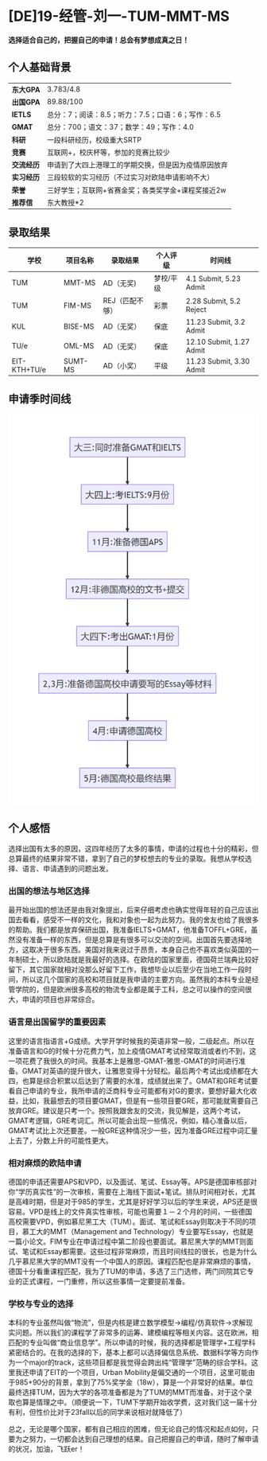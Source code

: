 # [DE]19-经管-刘一-TUM-MMT-MS

**选择适合自己的，把握自己的申请！总会有梦想成真之日！**

## **个人基础背景**

|  |  |
| --- | --- |
| **东大GPA** | 3.783/4.8 |
| **出国GPA** | 89.88/100 |
| **IETLS** | 总分：7；阅读：8.5；听力：7.5；口语：6；写作：6.5 |
| **GMAT** | 总分：700；语文：37；数学：49；写作：4.0 |
| **科研** | 一段科研经历，校级重大SRTP |
| **竞赛** | 互联网+，校庆杯等，参加的竞赛比较少 |
| **交流经历** | 申请到了大四上港理工的学期交换，但是因为疫情原因放弃 |
| **实习经历** | 三段较软的实习经历（不过实习对欧陆申请影响不大） |
| **荣誉** | 三好学生；互联网+省赛金奖；各类奖学金+课程奖接近2w |
| **推荐信** | 东大教授*2 |

## **录取结果**

| 学校 | 项目名称 | 录取结果 | 个人评级 | 时间线 |
| --- | --- | --- | --- | --- |
| TUM | MMT-MS | AD（无奖) | 梦校/平级 | 4.1 Submit, 5.23 Admit |
| TUM | FIM-MS | REJ（匹配不够） | 彩票 | 2.28 Submit, 5.2 Reject |
| KUL | BISE-MS | AD（无奖） | 保底 | 11.23 Submit, 3.2 Admit |
| TU/e | OML-MS | AD（无奖） | 保底 | 12.10 Submit, 1.27 Admit |
| EIT-KTH+TU/e | SUMT-MS | AD（小奖） | 平级 | 11.23 Submit, 3.30 Admit |

## **申请季时间线**

![申请季时间线](images/[DE]19-经管-刘一-TUM-MMT-MS_flowchart.png)

## **个人感悟**

选择出国有太多的原因，这四年经历了太多的事情，申请的过程也十分的精彩，但总算最终的结果非常不错，拿到了自己的梦校想去的专业的录取。我想从学校选择、语言、申请遇到的问题出发。

### 出国的想法与地区选择

最开始出国的想法还是由我对象提出，后来仔细考虑也确实觉得年轻的自己应该出国去看看，感受不一样的文化，我和对象也一起为此努力。我的舍友也给了我很多的帮助。我们都是放弃保研出国，我准备IELTS+GMAT，他准备TOFFL+GRE，虽然没有准备一样的东西，但是总算是有很多可以交流的空间。出国首先要选择地方，这取决于很多东西。美国对我来说过于昂贵，本身自己也不喜欢类似英国的一年制硕士，所以欧陆就是我最好的选择。在欧陆的国家里面，德国荷兰瑞典比较好留下，其它国家就相对没那么好留下工作，我想毕业以后至少在当地工作一段时间，所以这几个国家的高校和项目就是我申请的主要方向。虽然我的本科专业是经管学院的，但是欧洲很多高校的物流专业都是属于工科，总之可以操作的空间很大，申请的项目也非常综合。

### 语言是出国留学的重要因素

这里的语言指语言+G成绩。大学开学时候我的英语非常一般，二级起点。所以在准备语言和G的时候十分花费力气，加上疫情GMAT考试经常取消或者约不到，这一项花费了我很久的时间。我基本上是雅思-GMAT-雅思-GMAT的时间进行准备。GMAT对英语的提升很大，让雅思变得十分轻松。最后两个考试出成绩都在大四，也算是综合积累以后达到了需要的水准，成绩就出来了。GMAT和GRE考试要看自己申请的专业，我所申请的泛商科专业可能都有对G的要求，要想好最大化收益，比如，我最想去的项目要GMAT，但是有一些项目要GRE，那可能就需要自己放弃GRE。建议是只考一个。按照我跟舍友的交流，我见解是，这两个考试，GMAT考逻辑，GRE考词汇。所以可能会出现一些情况，例如，精心准备以后，GMAT考试比上次还要差。一般GRE这种情况少一些，因为准备GRE过程中词汇量上去了，分数上升的可能性更大。

### 相对麻烦的欧陆申请

德国的申请还需要APS和VPD，以及面试、笔试、Essay等。APS是德国审核部对你“学历真实性”的一次审核，需要在上海线下面试+笔试。排队时间相对长，尤其是高峰时期，但是对于985的学生，尤其是好好学习以后的学生来说，APS还是很容易。VPD是线上的文件真实性审核，可能也需要１－２个月的时间，一些德国高校需要VPD，例如慕尼黑工大（TUM）。面试、笔试和Essay则取决于不同的项目，慕工大的MMT（Management and Technology）专业要写Essay，也就是一篇小论文。FIM专业在申请过程中第二阶段也要面试。慕尼黑大学的MMT则面试、笔试和Essay都需要。这些过程非常麻烦，而且时间线拉的很长，也是为什么几乎慕尼黑大学的MMT没有一个中国人的原因。课程匹配也是非常麻烦的事情，德国十分看重课程匹配，我为了TUM的申请，多选了三门选修，两门同院其它专业的正式课程，一门重修，所以这些事情一定要提前准备。

### 学校与专业的选择

本科的专业虽然叫做“物流”，但是内核是建立数学模型→编程/仿真软件→求解现实问题。所以我们的课程学了非常多的运筹、建模编程等相关内容。这在欧洲，相匹配的专业叫做“商业信息学”。所以申请的时候，我的选择都是管理学+工程学科紧密结合的。在我的选择的下，基本上都可以选择偏信息系统、数据科学等方向作为一个major的track，这些项目都是我觉得会跨出纯“管理学”范畴的综合学科。这里我还申请了EIT的一个项目，Urban Mobility是偏交通的一个项目，这里可能由于985+90分的背景，拿到了75%奖学金（18w），算是一个非常好的结果。单位最终选择TUM，因为大学的各项准备都是为了TUM的MMT而准备，对于这个录取也算是情理之中。（顺便说一下，TUM下学期开始收学费，这对我们这一届十分有利，但性价比对于23fall以后的同学来说相对就降低了）

总之，无论是哪个国家，都有自己相应的困难，但无论自己的情况和起点如何，只要为之努力，一切都会达到自己理想的结果。自己把握自己的申请，随时了解申请的状况，加油，飞跃er！

